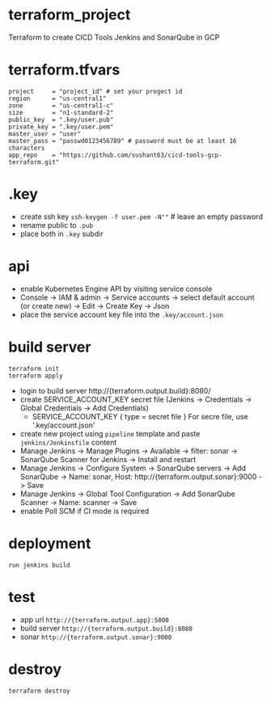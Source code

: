 # terraform_project
Terraform to create CICD Tools Jenkins and SonarQube in GCP

# terraform.tfvars
```
project     = "project_id" # set your progect id
region      = "us-central1"
zone        = "us-central1-c"
size        = "n1-standard-2"
public_key  = ".key/user.pub"
private_key = ".key/user.pem"
master_user = "user"
master_pass = "passwd0123456789" # password must be at least 16 characters
app_repo    = "https://github.com/sushant63/cicd-tools-gcp-terraform.git"
```

# .key
- create ssh key `ssh-keygen -f user.pem -N""` # leave an empty password
- rename public to `.pub`
- place both in `.key` subdir

# api
- enable Kubernetes Engine API by visiting service console
- Console -> IAM & admin -> Service accounts -> select default account (or create new) ->  Edit -> Create Key -> Json
- place the service account key file into the `.key/account.json`

# build server
```
terraform init
terraform apply
```
- login to build server http://{terraform.output.build}:8080/
- create SERVICE_ACCOUNT_KEY secret file (Jenkins -> Credentials -> Global Credentials -> Add Credentials)
  * SERVICE_ACCOUNT_KEY { type = secret file } For secre file, use '.key/account.json'
- create new project using `pipeline` template and paste `jenkins/Jenkinsfile` content
- Manage Jenkins -> Manage Plugins -> Available -> filter: sonar -> SonarQube Scanner for Jenkins -> Install and restart
- Manage Jenkins -> Configure System -> SonarQube servers -> Add SonarQube -> Name: sonar, Host: http://{terraform.output.sonar}:9000 -> Save
- Manage Jenkins -> Global Tool Configuration -> Add SonarQube Scanner -> Name: scanner -> Save
- enable Poll SCM if CI mode is required

# deployment
```
run jenkins build
```

# test
- app url `http://{terraform.output.app}:5000`
- build server `http://{terraform.output.build}:8080`
- sonar `http://{terraform.output.sonar}:9000`

# destroy
```
terraform destroy
```
